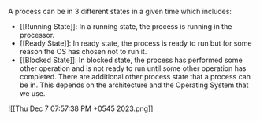 A process can be in 3 different states in a given time which includes: 
- [[Running State]]: In a running state, the process is running in the processor.
- [[Ready State]]: In ready state, the process is ready to run but for some reason the OS has chosen not to run it.
- [[Blocked State]]: In blocked state, the process has performed some other operation and is not ready to run until some other operation has completed.
There are additional other process state that a process can be in. This depends on the architecture and the Operating System that we use.

![[Thu Dec  7 07:57:38 PM +0545 2023.png]]